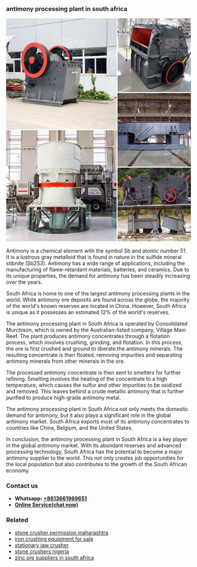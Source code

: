 <h3>antimony processing plant in south africa</h3><img src='1708499180.jpg' alt=''><p>Antimony is a chemical element with the symbol Sb and atomic number 51. It is a lustrous gray metalloid that is found in nature in the sulfide mineral stibnite (Sb2S3). Antimony has a wide range of applications, including the manufacturing of flame-retardant materials, batteries, and ceramics. Due to its unique properties, the demand for antimony has been steadily increasing over the years.</p><p>South Africa is home to one of the largest antimony processing plants in the world. While antimony ore deposits are found across the globe, the majority of the world's known reserves are located in China. However, South Africa is unique as it possesses an estimated 12% of the world's reserves.</p><p>The antimony processing plant in South Africa is operated by Consolidated Murchison, which is owned by the Australian-listed company, Village Main Reef. The plant produces antimony concentrates through a flotation process, which involves crushing, grinding, and flotation. In this process, the ore is first crushed and ground to liberate the antimony minerals. The resulting concentrate is then floated, removing impurities and separating antimony minerals from other minerals in the ore.</p><p>The processed antimony concentrate is then sent to smelters for further refining. Smelting involves the heating of the concentrate to a high temperature, which causes the sulfur and other impurities to be oxidized and removed. This leaves behind a crude metallic antimony that is further purified to produce high-grade antimony metal.</p><p>The antimony processing plant in South Africa not only meets the domestic demand for antimony, but it also plays a significant role in the global antimony market. South Africa exports most of its antimony concentrates to countries like China, Belgium, and the United States.</p><p>In conclusion, the antimony processing plant in South Africa is a key player in the global antimony market. With its abundant reserves and advanced processing technology, South Africa has the potential to become a major antimony supplier to the world. This not only creates job opportunities for the local population but also contributes to the growth of the South African economy.</p><h3>Contact us</h3><ul><li><strong>Whatsapp:&nbsp;<a href="https://wa.me/8613661969651">+8613661969651</a></strong></li><li><a href="https://swt.shibang-china.com/?git&amp;zhl&amp;antimony processing plant in south africa"><strong>Online Service(chat now)</strong></a></li></ul><h3>Related</h3><ul><li><a href='stone crusher permission maharashtra.md'>stone crusher permission maharashtra</a></li><li><a href='iron crushing equipment for sale.md'>iron crushing equipment for sale</a></li><li><a href='stationary jaw crusher.md'>stationary jaw crusher</a></li><li><a href='stone crushers nigeria.md'>stone crushers nigeria</a></li><li><a href='zinc ore suppliers in south africa.md'>zinc ore suppliers in south africa</a></li></ul>